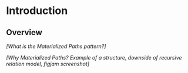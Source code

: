 # Introduction

## Overview

_\[What is the Materialized Paths pattern?]_

_\[Why Materialized Paths? Example of a structure, downside of recursive relation model, figjam screenshot]_
